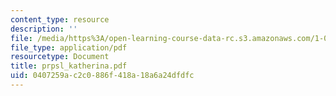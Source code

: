 ```yaml
---
content_type: resource
description: ''
file: /media/https%3A/open-learning-course-data-rc.s3.amazonaws.com/1-054-mechanics-and-design-of-concrete-structures-spring-2004/0407259ac2c0886f418a18a6a24dfdfc_prpsl_katherina.pdf
file_type: application/pdf
resourcetype: Document
title: prpsl_katherina.pdf
uid: 0407259a-c2c0-886f-418a-18a6a24dfdfc
---
```


